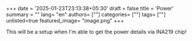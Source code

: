+++
date = '2025-01-23T23:13:38+05:30'
draft = false
title = 'Power'
summary = ""
lang= "en"
authors= [""]
categories= [""]
tags= [""]
unlisted=true
featured_image= "image.png"
+++

This will be a setup when I'm able to get the power details via INA219 chip!